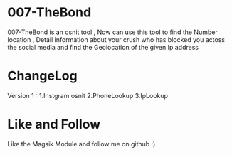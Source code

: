 # 007-TheBond 
007-TheBond is an osnit tool , Now can use this tool to find the Number location , Detail information about your crush who has blocked you actoss the social media and find the Geolocation of the given Ip address

# ChangeLog
Version 1 :
1.Instgram osnit 
2.PhoneLookup
3.IpLookup

# Like and Follow 
Like the Magsik Module and follow me on github :)